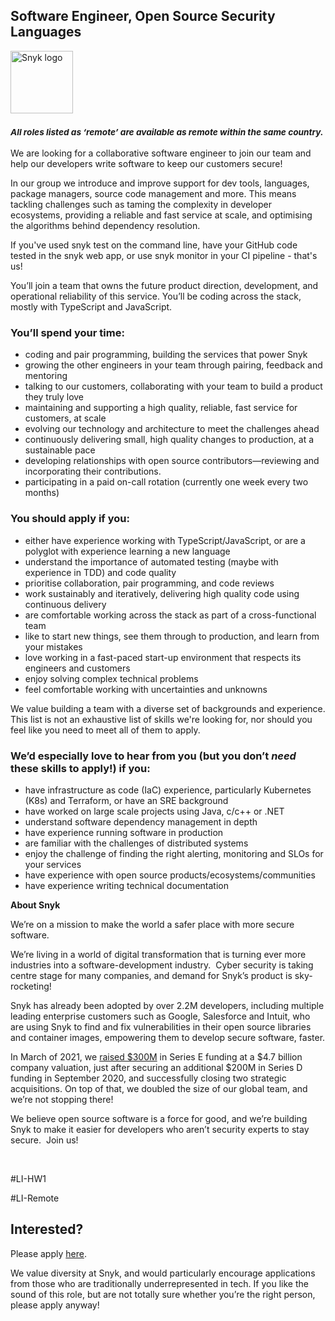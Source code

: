 Software Engineer, Open Source Security Languages
---

<img src="https://res.cloudinary.com/snyk/image/upload/v1537345894/press-kit/brand/logo-black.png" width="100" alt="Snyk logo" />

<h3><em><strong><sub>All roles listed as ‘remote’ are available as remote within the same country.</sub></strong></em></h3>
<p><span style="font-weight: 400;">We are looking for a collaborative software engineer to join our team and help our </span><span style="font-weight: 400;">developers write software to keep our customers secure</span><span style="font-weight: 400;">!</span></p>
<p><span style="font-weight: 400;">In our group we introduce and improve support for dev tools, languages, package managers, source code management and more. This means tackling challenges such as taming the complexity in developer ecosystems, providing a reliable and fast service at scale, and optimising the algorithms behind dependency resolution.&nbsp;</span></p>
<p><span style="font-weight: 400;">If you've used </span><span style="font-weight: 400;">snyk test</span><span style="font-weight: 400;"> on the command line, have your GitHub code tested in the snyk web app, or use </span><span style="font-weight: 400;">snyk monitor</span><span style="font-weight: 400;"> in your CI pipeline - that's us!</span></p>
<p><span style="font-weight: 400;">You’ll join a team that owns the future product direction, development, and operational reliability of this service. You’ll be coding across the stack, mostly with TypeScript and JavaScript.&nbsp;</span></p>
<h3><strong>You’ll spend your time:</strong></h3>
<ul>
<li style="font-weight: 400;"><span style="font-weight: 400;">coding and pair programming, building the services that power Snyk</span></li>
<li style="font-weight: 400;"><span style="font-weight: 400;">growing the other engineers in your team through pairing, feedback and mentoring</span></li>
<li style="font-weight: 400;"><span style="font-weight: 400;">talking to our customers, collaborating with your team to build a product they truly love</span></li>
<li style="font-weight: 400;"><span style="font-weight: 400;">maintaining and supporting a high quality, reliable, fast service for customers, at scale</span></li>
<li style="font-weight: 400;"><span style="font-weight: 400;">evolving our technology and architecture to meet the challenges ahead</span></li>
<li style="font-weight: 400;"><span style="font-weight: 400;">continuously delivering small, high quality changes to production, at a sustainable pace</span></li>
<li style="font-weight: 400;"><span style="font-weight: 400;">developing relationships with open source contributors—reviewing and incorporating their contributions.</span></li>
<li style="font-weight: 400;"><span style="font-weight: 400;">participating in a paid on-call rotation (currently one week every two months)</span></li>
</ul>
<h3><strong>You should apply if you:</strong></h3>
<ul>
<li style="font-weight: 400;"><span style="font-weight: 400;">either have experience working with TypeScript/JavaScript, or are a polyglot with experience learning a new language</span></li>
<li style="font-weight: 400;"><span style="font-weight: 400;">understand the importance of automated testing (maybe with experience in TDD) and code quality</span></li>
<li style="font-weight: 400;"><span style="font-weight: 400;">prioritise collaboration, pair programming, and code reviews</span></li>
<li style="font-weight: 400;"><span style="font-weight: 400;">work sustainably and iteratively, delivering high quality code using continuous delivery</span></li>
<li style="font-weight: 400;"><span style="font-weight: 400;">are comfortable working across the stack as part of a cross-functional team</span></li>
<li style="font-weight: 400;"><span style="font-weight: 400;">like to start new things, see them through to production, and learn from your mistakes</span></li>
<li style="font-weight: 400;"><span style="font-weight: 400;">love working in a fast-paced start-up environment that respects its engineers and customers</span></li>
<li style="font-weight: 400;"><span style="font-weight: 400;">enjoy solving complex technical problems</span></li>
<li style="font-weight: 400;"><span style="font-weight: 400;">feel comfortable working with uncertainties and unknowns</span></li>
</ul>
<p><span style="font-weight: 400;">We value building a team with a diverse set of backgrounds and experience. This list is not an exhaustive list of skills we're looking for, nor should you feel like you need to meet all of them to apply.</span></p>
<h3><strong>We’d especially love to hear from you (but you don’t <em>need</em> these skills to apply!) if you:</strong></h3>
<ul>
<li style="font-weight: 400;"><span style="font-weight: 400;">have infrastructure as code (IaC) experience, particularly Kubernetes (K8s) and Terraform, or have an SRE background</span></li>
<li style="font-weight: 400;"><span style="font-weight: 400;">have worked on large scale projects using Java, c/c++ or .NET</span></li>
<li style="font-weight: 400;"><span style="font-weight: 400;">understand software dependency management in depth</span></li>
<li style="font-weight: 400;"><span style="font-weight: 400;">have experience running software in production</span></li>
<li style="font-weight: 400;"><span style="font-weight: 400;">are familiar with the challenges of distributed systems</span></li>
<li style="font-weight: 400;"><span style="font-weight: 400;">enjoy the challenge of finding the right alerting, monitoring and SLOs for your services</span></li>
<li style="font-weight: 400;"><span style="font-weight: 400;">have experience with open source products/ecosystems/communities</span></li>
<li style="font-weight: 400;"><span style="font-weight: 400;">have experience writing technical documentation</span></li>
</ul>
<p class="p1"><span class="s1"><strong>About Snyk</strong></span></p>
<p><span style="font-weight: 400;">We’re on a mission to make the world a safer place with more secure software.</span></p>
<p><span style="font-weight: 400;">We’re living in a world of digital transformation that is turning ever more industries into a software-development industry.&nbsp; Cyber security is taking centre stage for many companies, and demand for Snyk’s product is sky-rocketing!&nbsp;&nbsp;</span></p>
<p><span style="font-weight: 400;">Snyk has already been adopted by over 2.2M developers, including multiple leading enterprise customers such as Google, Salesforce and Intuit, who are using Snyk to find and fix vulnerabilities in their open source libraries and container images, empowering them to develop secure software, faster.</span></p>
<p><span style="font-weight: 400;">In March of 2021, we <a href="https://snyk.io/news/snyk-advances-developer-first-security-with-series-e-investment/" target="_blank">raised $300M</a> in Series E funding at a $4.7 billion company valuation, just after securing an additional $200M in Series D funding in September 2020, and successfully closing two strategic acquisitions. On top of that, we doubled the size of our global team, and we’re not stopping there!&nbsp;&nbsp;</span></p>
<p><span style="font-weight: 400;">We believe open source software is a force for good, and we’re building Snyk to make it easier for developers who aren’t security experts to stay secure.&nbsp; Join us!</span></p>
<p>&nbsp;</p>
<p><span style="font-weight: 400;">#LI-HW1</span></p>
<p><span style="font-weight: 400;">#LI-Remote</span></p>

Interested?
---

Please apply [here](https://boards.greenhouse.io/snyk/jobs/4650652002#app).

We value diversity at Snyk, and would particularly encourage applications from those who are traditionally underrepresented in tech.
If you like the sound of this role, but are not totally sure whether you’re the right person, please apply anyway!
